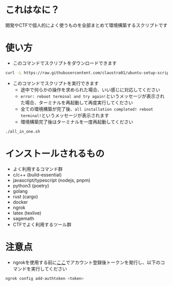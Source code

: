 # これはなに？
開発やCTFで個人的によく使うものを全部まとめて環境構築するスクリプトです

# 使い方

- このコマンドでスクリプトをダウンロードできます
```sh
curl -L https://raw.githubusercontent.com/claustra01/ubuntu-setup-scripts/main/all_in_one.sh -o all_in_one.sh && chmod +x all_in_one.sh
```

- このコマンドでスクリプトを実行できます
    - 途中で何らかの操作を求められた場合、いい感じに対応してください
    - `error: reboot terminal and try again!`というメッセージが表示された場合、ターミナルを再起動して再度実行してください
    - 全ての環境構築が完了後、`all installation completed! reboot terminal!`というメッセージが表示されます
    - 環境構築完了後はターミナルを一度再起動してください
```sh
./all_in_one.sh
```


# インストールされるもの
- よく利用するコマンド群
- c/c++ (build-essential)
- javascript/typescript (nodejs, pnpm)
- python3 (poetry)
- golang
- rust (cargo)
- docker
- ngrok
- latex (texlive)
- sagemath
- CTFでよく利用するツール群


# 注意点

- ngrokを使用する前に[ここ](https://ngrok.com/)でアカウント登録後トークンを発行し、以下のコマンドを実行してください
```sh
ngrok config add-authtoken <token>
```
